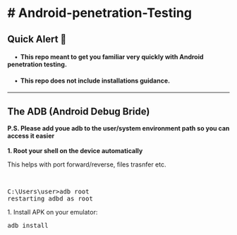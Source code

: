 <h1># Android-penetration-Testing</h1>
<h2>Quick Alert 🚨</h2>
<h4>&nbsp;&nbsp;&nbsp;&nbsp&nbsp;•&nbsp;&nbsp;This repo meant to get you familiar very quickly with Android penetration testing.</h4>
<h4>&nbsp;&nbsp;&nbsp;&nbsp&nbsp;•&nbsp;&nbsp;This repo does not include installations guidance.</h4>
<hr>
<h2>The ADB (Android Debug Bride)</h2>
<b>P.S. Please add youe adb to the user/system environment path so you can access it easier</b>
<br><br>
<b>1. Root your shell on the device automatically</b>
<p>This helps with port forward/reverse, files trasnfer etc.</p>
<br>
<pre>
C:\Users\user>adb root
restarting adbd as root
</pre>
1. Install APK on your emulator:
<br>
<pre>adb install</pre>
